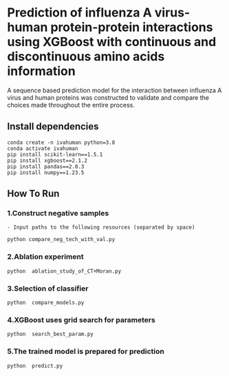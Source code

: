 # Prediction of influenza A virus-human protein-protein interactions using XGBoost with continuous and discontinuous amino acids information
   A sequence based prediction model for the interaction between influenza A virus and human proteins was constructed to validate and compare the choices made throughout the entire process.   
##  Install dependencies  
```
conda create -n ivahuman python=3.8  
conda activate ivahuman  
pip install scikit-learn==1.5.1  
pip install xgboost==2.1.2  
pip install pandas==2.0.3  
pip install numpy==1.23.5
``` 
##  How To Run
###  1.Construct negative samples  
```
- Input paths to the following resources (separated by space)

python compare_neg_tech_with_val.py

```
###  2.Ablation experiment   
```
python  ablation_study_of_CT+Moran.py

```
###  3.Selection of classifier 
```
python  compare_models.py

```
###  4.XGBoost uses grid search for parameters  
```
python  search_best_param.py

```
###  5.The trained model is prepared for prediction  
```
python  predict.py

```
